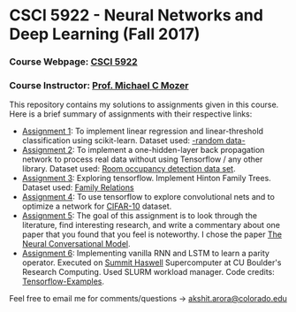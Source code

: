 # CSCI 5922 - Neural Networks and Deep Learning (Fall 2017)

### Course Webpage: [CSCI 5922](https://www.cs.colorado.edu/~mozer/Teaching/syllabi/DeepLearningFall2017/)
### Course Instructor: [Prof. Michael C Mozer](https://www.cs.colorado.edu/~mozer/index.php)

This repository contains my solutions to assignments given in this course. Here is a brief summary of assignments with their respective links:
+ [Assignment 1](https://www.cs.colorado.edu/~mozer/Teaching/syllabi/DeepLearningFall2017/assignments/assignment2.html): To implement linear regression and linear-threshold classification using scikit-learn. Dataset used: [-random data-](https://www.cs.colorado.edu/~mozer/Teaching/syllabi/DeepLearningFall2017/assignments/assign1_data.txt)
+ [Assignment 2](https://www.cs.colorado.edu/~mozer/Teaching/syllabi/DeepLearningFall2017/assignments/assignment2.html): To implement a one-hidden-layer back propagation network to process real data without using Tensorflow / any other library. Dataset used: [Room occupancy detection data set](http://archive.ics.uci.edu/ml/datasets/Occupancy+Detection+).
+ [Assignment 3](https://www.cs.colorado.edu/~mozer/Teaching/syllabi/DeepLearningFall2017/assignments/assignment3.html): Exploring tensorflow. Implement Hinton Family Trees. Dataset used: [Family Relations](https://www.cs.colorado.edu/~mozer/Teaching/syllabi/DeepLearningFall2017/assignments/family_trees/relations.txt)
+ [Assignment 4](https://www.cs.colorado.edu/~mozer/Teaching/syllabi/DeepLearningFall2017/assignments/assignment4.html): To use tensorflow to explore convolutional nets and to optimize a network for [CIFAR-10](https://www.cs.toronto.edu/~kriz/cifar.html) dataset.
+ [Assignment 5](https://www.cs.colorado.edu/~mozer/Teaching/syllabi/DeepLearningFall2017/assignments/assignment5.html): The goal of this assignment is to look through the literature, find interesting research, and write a commentary about one paper that you found that you feel is noteworthy. I chose the paper [The Neural Conversational Model](https://arxiv.org/abs/1506.05869v3).
+ [Assignment 6](https://www.cs.colorado.edu/~mozer/Teaching/syllabi/DeepLearningFall2017/assignments/assignment6.html): Implementing vanilla RNN and LSTM to learn a parity operator. Executed on [Summit Haswell](https://www.rc.colorado.edu/resources/compute/summit) Supercomputer at CU Boulder's Research Computing. Used SLURM workload manager. Code credits: [Tensorflow-Examples](https://github.com/aymericdamien/TensorFlow-Examples/blob/master/notebooks/3_NeuralNetworks/dynamic_rnn.ipynb).

Feel free to email me for comments/questions -> [akshit.arora@colorado.edu](mailto:akshit.arora@colorado.edu)